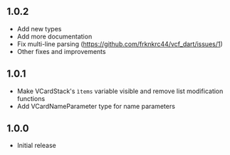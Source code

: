 ## 1.0.2

* Add new types
* Add more documentation
* Fix multi-line parsing (https://github.com/frknkrc44/vcf_dart/issues/1)
* Other fixes and improvements

## 1.0.1

* Make VCardStack's `ìtems` variable visible and remove list modification functions
* Add VCardNameParameter type for name parameters

## 1.0.0

* Initial release
